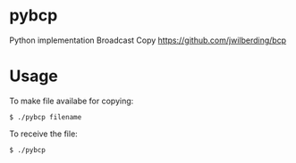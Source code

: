 pybcp
=====

Python implementation Broadcast Copy https://github.com/jwilberding/bcp

# Usage

To make file availabe for copying:

  	$ ./pybcp filename

To receive the file:

	$ ./pybcp
